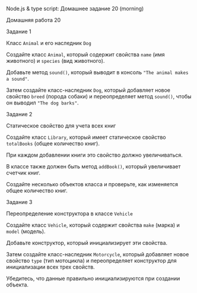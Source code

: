 Node.js & type script: Домашнее задание 20 (morning)

Домашняя работа 20


Задание 1


Класс `Animal` и его наследник `Dog`


Создайте класс `Animal`, который содержит свойства `name` (имя животного) и `species` (вид животного).


Добавьте метод `sound()`, который выводит в консоль `"The animal makes a sound"`.


Затем создайте класс-наследник `Dog`, который добавляет новое свойство `breed` (порода собаки) и переопределяет метод `sound()`, чтобы он выводил `"The dog barks"`.


Задание 2


Статическое свойство для учета всех книг


Создайте класс `Library`, который имеет статическое свойство `totalBooks` (общее количество книг).


При каждом добавлении книги это свойство должно увеличиваться.


В классе также должен быть метод `addBook()`, который увеличивает счетчик книг.


Создайте несколько объектов класса и проверьте, как изменяется общее количество книг.


Задание 3


Переопределение конструктора в классе `Vehicle`


Создайте класс `Vehicle`, который содержит свойства `make` (марка) и `model` (модель).


Добавьте конструктор, который инициализирует эти свойства.


Затем создайте класс-наследник `Motorcycle`, который добавляет новое свойство `type` (тип мотоцикла) и переопределяет конструктор для инициализации всех трех свойств.


Убедитесь, что данные правильно инициализируются при создании объекта.


